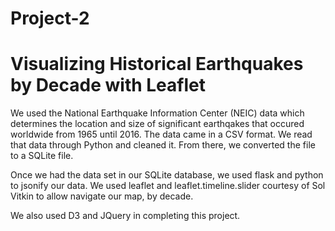 # Project-2
# Visualizing Historical Earthquakes by Decade with Leaflet

We used the National Earthquake Information Center (NEIC) data which determines the location and size of significant earthqakes that occured worldwide from 1965 until 2016. The data came in a CSV format. We read that data through Python and cleaned it. From there, we converted the file to a SQLite file. 

Once we had the data set in our SQLite database, we used flask and python to jsonify our data. We used leaflet and leaflet.timeline.slider courtesy of Sol Vitkin to allow navigate our map, by decade. 

We also used D3 and JQuery in completing this project. 

